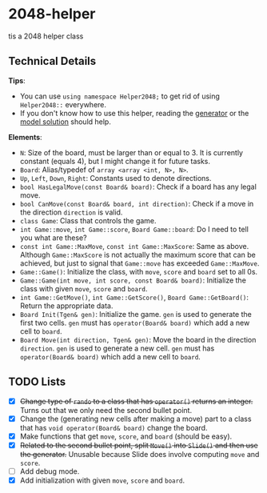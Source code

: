 # 2048-helper
tis a 2048 helper class

## Technical Details

**Tips**:
- You can use `using namespace Helper2048;` to get rid of using `Helper2048::` everywhere.
- If you don't know how to use this helper, reading the [generator](2048_interactor.cpp) or the [model solution](2048_solution.cpp) should help.

**Elements**:
- `N`: Size of the board, must be larger than or equal to 3. It is currently constant (equals 4), but I might change it for future tasks.
- `Board`: Alias/typedef of `array <array <int, N>, N>`.
- `Up`, `Left`, `Down`, `Right`: Constants used to denote directions.
- `bool HasLegalMove(const Board& board)`: Check if a board has any legal move.
- `bool CanMove(const Board& board, int direction)`: Check if a move in the direction `direction` is valid.
- `class Game`: Class that controls the game.
- `int Game::move`, `int Game::score`, `Board Game::board`: Do I need to tell you what are these?
- `const int Game::MaxMove`, `const int Game::MaxScore`: Same as above. Although `Game::MaxScore` is not actually the maximum score that can be achieved, but just to signal that `Game::move` has exceeded `Game::MaxMove`.
- `Game::Game()`: Initialize the class, with `move`, `score` and `board` set to all 0s.
- `Game::Game(int move, int score, const Board& board)`: Initialize the class with given `move`, `score` and `board`.
- `int Game::GetMove()`, `int Game::GetScore()`, `Board Game::GetBoard()`: Return the appropriate data.
- `Board Init(Tgen& gen)`: Initialize the game. `gen` is used to generate the first two cells. `gen` must has `operator(Board& board)` which add a new cell to `board`.
- `Board Move(int direction, Tgen& gen)`: Move the board in the direction `direction`. `gen` is used to generate a new cell. `gen` must has `operator(Board& board)` which add a new cell to `board`.

## TODO Lists

- [x] ~~Change type of `rando` to a class that has `operator()` returns an integer.~~ Turns out that we only need the second bullet point.
- [x] Change the (generating new cells after making a move) part to a class that has `void operator(Board& board)` change the board.
- [x] Make functions that get `move`, `score`, and `board` (should be easy).
- [x] ~~Related to the second bullet point, split `Move()` into `Slide()` and then use the generator.~~ Unusable because Slide does involve computing `move` and `score`.
- [ ] Add debug mode.
- [x] Add initialization with given `move`, `score` and `board`.

